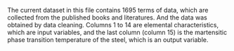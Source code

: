 The current dataset in this file contains 1695 terms of data, which are collected from the published books and literatures. And the data was obtained by data cleaning. Columns 1 to 14 are elemental characteristics, which are input variables, and the last column (column 15) is the martensitic phase transition temperature of the steel, which is an output variable.
